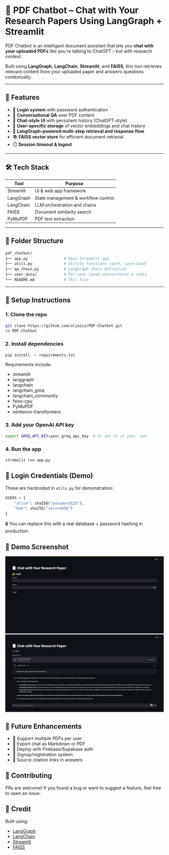 # 📄 PDF Chatbot – Chat with Your Research Papers Using LangGraph + Streamlit

PDF Chatbot is an intelligent document assistant that lets you **chat with your uploaded PDFs** like you're talking to ChatGPT – but with research context.

Built using **LangGraph**, **LangChain**, **Streamlit**, and **FAISS**, this tool retrieves relevant content from your uploaded paper and answers questions contextually.

---

## 🚀 Features

- 🔐 **Login system** with password authentication  
- 🧠 **Conversational QA** over PDF content  
- 💬 **Chat-style UI** with persistent history (ChatGPT-style)  
- 💾 **User-specific storage** of vector embeddings and chat history  
- 🧭 **LangGraph-powered multi-step retrieval and response flow**  
- 📚 **FAISS vector store** for efficient document retrieval  
- ⏱️ **Session timeout & logout**

---

## 🛠️ Tech Stack

| Tool         | Purpose                            |
|--------------|-------------------------------------|
| Streamlit    | UI & web app framework              |
| LangGraph    | State management & workflow control |
| LangChain    | LLM orchestration and chains        |
| FAISS        | Document similarity search          |
| PyMuPDF      | PDF text extraction                 |

---

## 📂 Folder Structure

```bash
pdf_chatbot/
├── app.py                # Main Streamlit app
├── utils.py              # Utility functions (auth, save/load)
├── qa_chain.py           # LangGraph chain definition
├── user_data/            # Per-user saved vectorstores & chats
└── README.md             # This file
```

---

## 🔧 Setup Instructions

### 1. Clone the repo

```bash
git clone https://github.com/aljaziz/PDF-Chatbot.git
cd PDF-Chatbot
```

### 2. Install dependencies

```bash
pip install -r requirements.txt
```

Requirements include:
- streamlit
- langgraph
- langchain
- langchain_groq
- langchain_community
- faiss-cpu
- PyMuPDF
- sentence-transformers

### 3. Add your OpenAI API key

```bash
export GROQ_API_KEY=your_groq_api_key  # Or set it in your .env
```

### 4. Run the app
```bash
stremalit run app.py
```

## 👤 Login Credentials (Demo)
These are hardcoded in ```utils.py``` for demonstration:
```python
USERS = {
    "alice": sha256("password123"),
    "bob": sha256("secure456")
}
```
🔒 You can replace this with a real database + password hashing in production.

## 📸 Demo Screenshot
<img src="screenshots/login.PNG">
<img src="screenshots/demo.PNG">

## 📌 Future Enhancements
- 🔄 Support multiple PDFs per user
- 📝 Export chat as Markdown or PDF
- 📡 Deploy with Firebase/Supabase auth
- 🔐 Signup/registration system
- 🧾 Source citation links in answers

## 🤝 Contributing
PRs are welcome! If you found a bug or want to suggest a feature, feel free to open an issue.

## 🧠 Credit
Built using:

- [LangGraph](https://github.com/langchain-ai/langgraph)
- [LangChain](https://www.langchain.com/)
- [Streamlit](https://streamlit.io/)
- [FAISS](https://github.com/facebookresearch/faiss)

